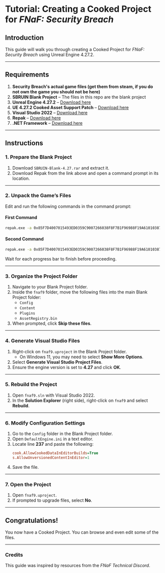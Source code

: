 # Tutorial: Creating a Cooked Project for *FNaF: Security Breach*

## Introduction  
This guide will walk you through creating a Cooked Project for *FNaF: Security Breach* using Unreal Engine 4.27.2.

---

## Requirements  
1. **Security Breach's actual game files (get them from steam, if you do not own the game you should not be here)**
2. **SBRUIN Blank Project** – The files in this repo are the blank project
3. **Unreal Engine 4.27.2** – [Download here](https://store.epicgames.com/download)  
4. **UE 4.27.2 Cooked Asset Support Patch** – [Download here](https://github.com/LunerLA2/Unreal-Engine-4.27.2-CAS-Patch)  
5. **Visual Studio 2022** – [Download here](https://visualstudio.microsoft.com/downloads/)  
6. **Repak** – [Download here](https://github.com/trumank/repak/releases/)  
7. **.NET Framework** – [Download here](https://go.microsoft.com/fwlink/?linkid=2203306)  

---

## Instructions  

### 1. **Prepare the Blank Project**  
1. Download `SBRUIN-Blank-4.27.rar` and extract it.  
2. Download Repak from the link above and open a command prompt in its location.  

---

### 2. **Unpack the Game’s Files**  
Edit and run the following commands in the command prompt:  

#### First Command  
```bash
repak.exe -a 0x85F7D4007015493ED0359C9007266038F8F7B1F96988F19A610103874CC95286 unpack -f -o "[path_to_blank_project]" "[path_to_game_pak_folder]\fnaf9\Content\Paks\fnaf9-WindowsNoEditor.pak"
```  

#### Second Command  
```bash
repak.exe -a 0x85F7D4007015493ED0359C9007266038F8F7B1F96988F19A610103874CC95286 unpack -f -o "[path_to_blank_project]" "[path_to_game_pak_folder]\Chowdafnaf9-WindowsNoEditor.pak"
```  
Wait for each progress bar to finish before proceeding.

---

### 3. **Organize the Project Folder**  
1. Navigate to your Blank Project folder.  
2. Inside the `fnaf9` folder, move the following files into the main Blank Project folder:  
   - `Config`  
   - `Content`  
   - `Plugins`  
   - `AssetRegistry.bin`  
3. When prompted, click **Skip these files**.

---

### 4. **Generate Visual Studio Files**  
1. Right-click on `fnaf9.uproject` in the Blank Project folder.  
   - On Windows 11, you may need to select **Show More Options**.  
2. Select **Generate Visual Studio Project Files**.  
3. Ensure the engine version is set to **4.27** and click **OK**.

---

### 5. **Rebuild the Project**  
1. Open `fnaf9.sln` with Visual Studio 2022.  
2. In the **Solution Explorer** (right side), right-click on `fnaf9` and select **Rebuild**.  

---

### 6. **Modify Configuration Settings**  
1. Go to the `Config` folder in the Blank Project folder.  
2. Open `DefaultEngine.ini` in a text editor.  
3. Locate line **237** and paste the following:  
   ```ini
   cook.AllowCookedDataInEditorBuilds=True  
   s.AllowUnversionedContentInEditor=1  
   ```  
4. Save the file.

---

### 7. **Open the Project**  
1. Open `fnaf9.uproject`.  
2. If prompted to upgrade files, select **No**.  

---

## Congratulations!  
You now have a Cooked Project. You can browse and even edit some of the files.  

---

### Credits  
This guide was inspired by resources from the *FNaF Technical Discord*.  
